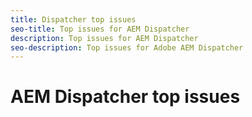 ```yaml
---
title: Dispatcher top issues
seo-title: Top issues for AEM Dispatcher
description: Top issues for AEM Dispatcher
seo-description: Top issues for Adobe AEM Dispatcher
---
```


# AEM Dispatcher top issues

